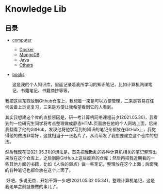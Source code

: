 # Knowledge Lib

## 目录

- [computer](./computer/README.md)
  - [Docker](./computer/Docker/README.md)
  - [MongoDB](./computer/MongoDB/README.md)
  - [Java](./computer/Java/README.md)
  - [Others](./others/README.md)

- [books](./books/README.md)

  这是我的个人知识库，里面记录着我所学习的知识笔记，比如计算机网课笔记、书籍笔记、书籍摘抄等等，

​	我把这些东西放到Github仓库上，我想着一来是可以方便管理，二来是容易在任何设备上浏览复习，三来是方便让我希望看到它的人看到。

​	其实我想建这个库的直接原因是，研一考计算机网络课程前夕(2021.05.30)，我看到的一位研究生同学将考点整理做成静态HTML页面放在他的个人网站上面，后来我翻看了他的GitHub，发现他将他学习到的知识的笔记全都放在GitHub上，我觉得他的做法非常好，这就相当于一张名片了，从而萌发了我想要建立这个仓库的想法。

​	然后我现在(2021.05.31)的想法是，首先把我散乱的各种计算机相关的笔记整理出来放在这个仓库上，之后删除GitHub上这些废弃的仓库；然后再把我近期看的一些其他方面的书籍，比如《人性的弱点》做一些笔记，整理放在这个上面；后面我的各种笔记也都会放在这个上面了。

​	好吧，多说无益，开始干第一步吧(2021.05.32 05:34)，整理计算机笔记，这是我老早之前就像做的事儿了。
